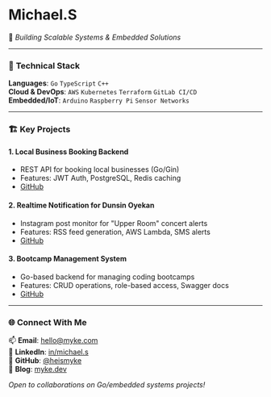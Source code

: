 # Michael.S 
🚀 *Building Scalable Systems & Embedded Solutions*

---

### 🔧 **Technical Stack**  
**Languages**: `Go` `TypeScript` `C++`  
**Cloud & DevOps**: `AWS` `Kubernetes` `Terraform` `GitLab CI/CD`  
**Embedded/IoT**: `Arduino` `Raspberry Pi` `Sensor Networks`  

---

### 🏗️ **Key Projects**  

#### 1. **Local Business Booking Backend**  
   - REST API for booking local businesses (Go/Gin)  
   - Features: JWT Auth, PostgreSQL, Redis caching  
   - [GitHub](https://github.com/heismyke/local_business_booking_backend)  

#### 2. **Realtime Notification for Dunsin Oyekan**  
   - Instagram post monitor for "Upper Room" concert alerts  
   - Features: RSS feed generation, AWS Lambda, SMS alerts  
   - [GitHub](https://github.com/heismyke/upperroom-api-gateway/tree/main)  

#### 3. **Bootcamp Management System**  
   - Go-based backend for managing coding bootcamps  
   - Features: CRUD operations, role-based access, Swagger docs  
   - [GitHub](https://github.com/heismyke/bootcamp-system)  

---

### 🌐 **Connect With Me**  
📫 **Email**: [hello@myke.com](mailto:mickienorman5@gmail.com)  
💼 **LinkedIn**: [in/michael.s](https://www.linkedin.com/in/michael-shekwolo-8402111aa/)  
🐙 **GitHub**: [@heismyke](https://github.com/heismyke)  
📝 **Blog**: [myke.dev](https://myke.dev)  

*Open to collaborations on Go/embedded systems projects!*
